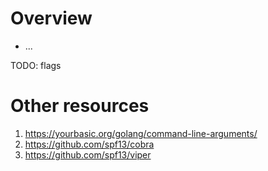 # Overview
- ...

TODO: flags


# Other resources
1. https://yourbasic.org/golang/command-line-arguments/
1. https://github.com/spf13/cobra
1. https://github.com/spf13/viper
